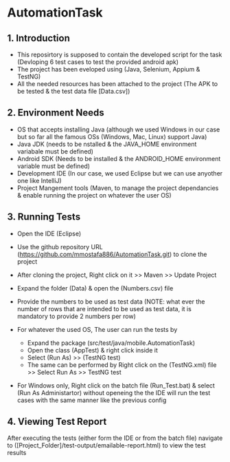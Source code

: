 # AutomationTask

## 1. Introduction
   - This reposirtory is supposed to contain the developed script for the task (Devloping 6 test cases to test the provided android apk)
   - The project has been eveloped using (Java, Selenium, Appium & TestNG) 
   - All the needed resources has been attached to the project (The APK to be tested & the test data file [Data.csv])

## 2. Environment Needs
  - OS that accepts installing Java (although we used Windows in our case but so far all the famous OSs (Windows, Mac, Linux) support Java)
  - Java JDK (needs to be nstalled & the JAVA_HOME environment variabale must be defined)
  - Android SDK (Needs to be installed & the ANDROID_HOME environment variable must be defined)
  - Development IDE (In our case, we used Eclipse but we can use anyother one like IntelliJ)
  - Project Mangement tools (Maven, to manage the project dependancies & enable running the project on whatever the user OS)

## 3. Running Tests
  - Open the IDE (Eclipse)
  - Use the github repository URL (https://github.com/mmostafa886/AutomationTask.git) to clone the project
  - After cloning the project, Right click on it >> Maven >> Update Project
  - Expand the folder (Data) & open the (Numbers.csv) file
  - Provide the numbers to be used as test data (NOTE: what ever the number of rows that are intended to be used as test data, it is mandatory to provide 2 numbers per row)
  - For whatever the used OS, The user can run the tests by

     - Expand the package (src/test/java/mobile.AutomationTask)
     - Open the class (AppTest) & right click inside it
     - Select (Run As) >> (TestNG test)
     - The same can be performed by Right click on the (TestNG.xml) file >> Select Run As >> TestNG test
  - For Windows only, Right click on the batch file (Run_Test.bat) & select (Run As Administartor) without openeing the the IDE will run the test cases with the same manner like the previous config

## 4. Viewing Test Report
   After executing the tests (either form the IDE or from the batch file) navigate to ([Project_Folder]/test-output/emailable-report.html) to view the test results
